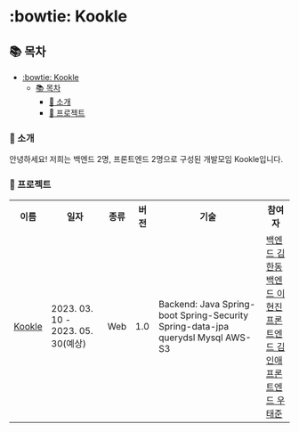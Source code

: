 # :bowtie: Kookle

## :books: 목차

- [:bowtie: Kookle](#bowtie-Kookle)
  - [:books: 목차](#books-목차)
    - [:tada: 소개](#tada-소개)
    - [:rocket: 프로젝트](#rocket-프로젝트)

### :tada: 소개

안녕하세요! 저희는 백엔드 2명, 프론트엔드 2명으로 구성된 개발모임 Kookle입니다.

### :rocket: 프로젝트

<table>
    <tr>
        <th> 이름 </th>
        <th> 일자 </th>
        <th> 종류 </th>
        <th> 버전 </th>
        <th> 기술 </th>
        <th> 참여자 </th>
    </tr>
    <tr>
        <td> <a href=""> Kookle </a> </td>
        <td> 2023. 03. 10 - 2023. 05. 30(예상) </td>
        <td> Web </td>
        <td> 1.0 </td>
        <td> 
        Backend: Java Spring-boot Spring-Security Spring-data-jpa querydsl Mysql AWS-S3
        </td>
        <td>
            <a href="https://github.com/1Bronze"> 백엔드 김한동 </a> </br>
            <a href="https://github.com/hgene0929"> 백엔드 이현진 </a> </br>
            <a href="https://github.com/dlsdo1101"> 프론트엔드 김인애 </a> </br>
            <a href="https://github.com/t-junne"> 프론트엔드 우태준 </a> </br>
        </td>
    </tr>     
</table>
